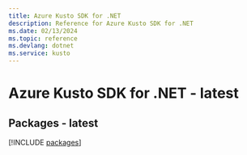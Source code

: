 ```yaml
---
title: Azure Kusto SDK for .NET
description: Reference for Azure Kusto SDK for .NET
ms.date: 02/13/2024
ms.topic: reference
ms.devlang: dotnet
ms.service: kusto
---
```

# Azure Kusto SDK for .NET - latest
## Packages - latest
[!INCLUDE [packages](kusto-index.md)]